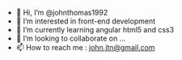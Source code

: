 - 👋 Hi, I’m @johnthomas1992
- 👀 I’m interested in front-end development
- 🌱 I’m currently learning angular html5 and css3
- 💞️ I’m looking to collaborate on ...
- 📫 How to reach me : john.jtn@gmail.com

<!---
johnthomas1992/johnthomas1992 is a ✨ special ✨ repository because its `README.md` (this file) appears on your GitHub profile.
You can click the Preview link to take a look at your changes.
--->
